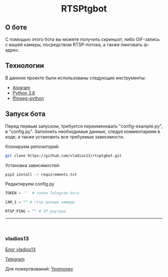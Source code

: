 <h1 align="center">RTSPtgbot</h1>


## О боте ##
С помощью этого бота вы можете получить скриншот, либо GIF-запись с вашей камеры, посредством RTSP-потока, а также пинговать ip-адрес.

## Технологии ##

В данном проекте были использованы следующие инструменты:

- [Aiogram](https://github.com/aiogram/aiogram)
- [Python 3.8](https://www.python.org/)
- [ffmpeg-python](https://github.com/kkroening/ffmpeg-python)


## Запуск бота ##

Перед первым запуском, требуется переименовать "config-example.py", в "config.py". 
Заполнить необходимые данные, следуя комментариям в коде, а также установить все требуемые зависимости.

Клонируем репозиторий: 
```bash
git clone https://github.com/vladios13/rtsptgbot.git
```

Установка зависимостей:
```bash
pip3 install -r requirements.txt
```

Редактируем config.py
```python
TOKEN = ''  # токен Telegram бота

CAM_1 = "" # rtsp данные камеры

RTSP_PING = "" # IP роутера
```

------------
&#xa0;

### vladios13
[Блог vladios13](https://blog.vladios13.com/rtsptgbot/)

[Telegram](https://t.me/vladios13blog)

Для пожертвований:
[Yoomoney](https://yoomoney.ru/to/410011568729023 "Yoomoney")
